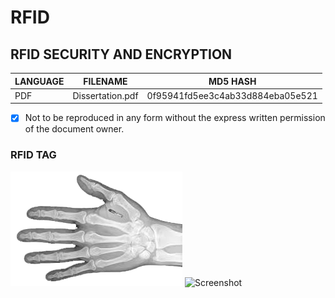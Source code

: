 # RFID
## RFID SECURITY AND ENCRYPTION

| LANGUAGE | FILENAME         | MD5 HASH                         |
|------    |------            | -------                          |
| PDF      | Dissertation.pdf | 0f95941fd5ee3c4ab33d884eba05e521 |

- [x] Not to be reproduced in any form without the express written permission of the document owner.

### RFID TAG

![Screenshot](picture1.png) ![Screenshot](picture2.png)

